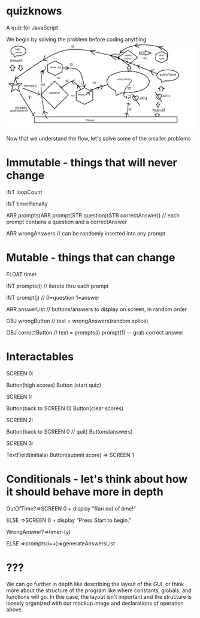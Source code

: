 # quizknows
 A quiz for JavaScript

We begin by solving the problem before coding anything
![Solution](guessinggame.png)

Now that we understand the flow, let's solve some of the smaller problems

# Immutable - things that will never change

INT loopCount

INT timerPenalty

ARR prompts(ARR prompt(STR question)(STR correctAnswer)) // each prompt contains a question and a correctAnswer

ARR wrongAnswers // can be randomly inserted into any prompt

# Mutable - things that can change

FLOAT timer

INT prompts(i) // iterate thru each prompt

INT prompt(j) // 0=question 1=answer

ARR answerList // buttons/answers to display on screen, in random order

OBJ wrongButton // text = wrongAnswers(random splice)

OBJ correctButton // text = prompts(i).prompt(1) -- grab correct answer

# Interactables

SCREEN 0:

Button(high scores) Button (start quiz)

SCREEN 1:

Button(back to SCREEN 0) Button(clear scores)

SCREEN 2:

Button(back to SCREEN 0 // quit) Buttons(answers)

SCREEN 3:

TextField(initials) Button(submit score) => SCREEN 1

# Conditionals - let's think about how it should behave more in depth

OutOfTime?=>SCREEN 0 + display "Ran out of time!"

ELSE =>SCREEN 0 + display "Press Start to begin."

WrongAnswer?=>timer-(y)

ELSE =>prompts(i++)=>generateAnswersList

# ???

We can go further in depth like describing the layout of the GUI, or think more about the structure of the program like where constants, globals, and functions will go. In this case, the layout isn't important and the structure is loosely organized with our mockup image and declarations of operation above.




